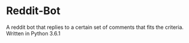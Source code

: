 # Reddit-Bot
A reddit bot that replies to a certain set of comments that fits the criteria. Written in Python 3.6.1
